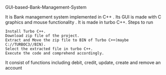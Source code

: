 GUI-based-Bank-Management-System

It is Bank management system implemented in C++ . Its GUI is made with C graphics and mouse functionality . It is made in turbo C++.
Steps to run

    Install Turbo C++.
    Download zip file of the project.
    Extract and Move the zip file to BIN of Turbo C++(maybe C://TURBOC3//BIN).
    Select the extracted file in turbo C++.
    Execute the code and comprehend accordingly.

It consist of functions including debit, credit, update, create and remove an account
